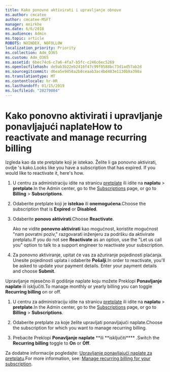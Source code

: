 ```yaml
---
title: Kako ponovno aktivirati i upravljanje obnove
ms.author: cmcatee
author: cmcatee-MSFT
manager: mnirkhe
ms.date: 6/6/2018
ms.audience: Admin
ms.topic: article
ROBOTS: NOINDEX, NOFOLLOW
localization_priority: Priority
ms.collection: Adm_O365
ms.custom: Adm_O365
ms.assetid: 6bec74c6-c7a6-4fa7-b5fc-c246c6ec5269
ms.openlocfilehash: de9ab3b22eb2416f47c99f0588bc73d1ad57ab2d
ms.sourcegitcommit: d6ea5e9458a2b8ceaab3ac4bd483e1130b9a398a
ms.translationtype: MT
ms.contentlocale: hr-HR
ms.lasthandoff: 01/15/2019
ms.locfileid: "28279804"
---
```

# <a name="how-to-reactivate-and-manage-recurring-billing"></a><span data-ttu-id="37dc1-102">Kako ponovno aktivirati i upravljanje ponavljajući naplate</span><span class="sxs-lookup"><span data-stu-id="37dc1-102">How to reactivate and manage recurring billing</span></span>

<span data-ttu-id="37dc1-p101">Izgleda kao da ste pretplate koji je istekao. Želite li ga ponovno aktivirati, ovdje 's kako.</span><span class="sxs-lookup"><span data-stu-id="37dc1-p101">Looks like you have a subscription that has expired. If you would like to reactivate it, here's how.</span></span>
  
1. <span data-ttu-id="37dc1-105">U centru za administraciju idite na stranicu [pretplate](https://go.microsoft.com/fwlink/p/?linkid=842054) ili idite na **naplatu** \> **pretplate**.</span><span class="sxs-lookup"><span data-stu-id="37dc1-105">In the Admin center, go to the [Subscriptions](https://go.microsoft.com/fwlink/p/?linkid=842054) page, or go to **Billing** \> **Subscriptions**.</span></span>
    
2. <span data-ttu-id="37dc1-106">Odaberite pretplate koji je **istekao** ili **onemogućena**.</span><span class="sxs-lookup"><span data-stu-id="37dc1-106">Choose the subscription that is **Expired** or **Disabled**.</span></span>
    
3. <span data-ttu-id="37dc1-107">Odaberite **ponovo aktivirati**.</span><span class="sxs-lookup"><span data-stu-id="37dc1-107">Choose **Reactivate**.</span></span>
    
    <span data-ttu-id="37dc1-108">Ako ne vidite **ponovno aktivirati** kao mogućnost, koristite mogućnost "nam povratni poziv," razgovarati inženjeru za podršku da aktivirate pretplatu.</span><span class="sxs-lookup"><span data-stu-id="37dc1-108">If you do not see **Reactivate** as an option, use the "Let us call you" option to talk to a support engineer to reactivate your subscription.</span></span> 
    
4. <span data-ttu-id="37dc1-p102">Za ponovno aktiviranje, upitat će vas za ažuriranje pojedinosti plaćanja. Unesite pojedinosti uplata i odaberite **Pošalji**.</span><span class="sxs-lookup"><span data-stu-id="37dc1-p102">In order to reactivate, you'll be asked to update your payment details. Enter your payment details and choose **Submit**.</span></span>
    
<span data-ttu-id="37dc1-111">Upravljanje mjesečno ili godišnje naplate koju možete Preklopi **Ponavljanje naplate** ili isključiti.</span><span class="sxs-lookup"><span data-stu-id="37dc1-111">To manage monthly or yearly billing you can toggle **Recurring billing** on or off.</span></span> 
  
1. <span data-ttu-id="37dc1-112">U centru za administraciju idite na stranicu [pretplate](https://go.microsoft.com/fwlink/p/?linkid=842054) ili idite na **naplatu** \> **pretplate**.</span><span class="sxs-lookup"><span data-stu-id="37dc1-112">In the Admin center, go to the [Subscriptions](https://go.microsoft.com/fwlink/p/?linkid=842054) page, or go to **Billing** \> **Subscriptions**.</span></span>
    
2. <span data-ttu-id="37dc1-113">Odaberite pretplate za koje želite upravljati ponavljajući naplate.</span><span class="sxs-lookup"><span data-stu-id="37dc1-113">Choose the subscription for which you want to manage recurring billing.</span></span>
    
3. <span data-ttu-id="37dc1-114">Prebacite Preklopi **Ponavljanje naplate** \*\*ili \*\*isključiti\*\*\*\* .</span><span class="sxs-lookup"><span data-stu-id="37dc1-114">Switch the **Recurring billing** toggle to **On** or **Off**.</span></span>
    
<span data-ttu-id="37dc1-115">Za dodatne informacije pogledajte: [Upravljanje ponavljajući naplate za pretplatu](https://support.office.com/article/8d83b530-f4ca-47f6-a666-e5791cbacc7e).</span><span class="sxs-lookup"><span data-stu-id="37dc1-115">For more information, see: [Manage recurring billing for your subscription](https://support.office.com/article/8d83b530-f4ca-47f6-a666-e5791cbacc7e).</span></span>
  

